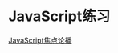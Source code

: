 # JavaScript练习

[JavaScript焦点论播](https://ashayx.github.io/JavaScript-demo/JavaScript%E7%BB%83%E6%89%8B%E9%A1%B9%E7%9B%AE/JS%E7%84%A6%E7%82%B9%E8%BD%AE%E6%92%AD.html)

